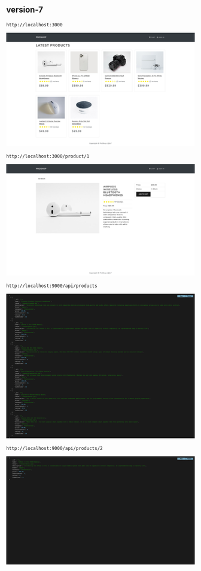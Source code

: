 ## version-7

`http://localhost:3000`

![prjectscreenshoot!](frontend/public/project_screenshoot/version-7_image1_home_page.png)

`http://localhost:3000/product/1`

![prjectscreenshoot!](frontend/public/project_screenshoot/version-7_image2_home_page.png)

`http://localhost:9000/api/products`

![prjectscreenshoot!](backend/data/project_screenshoot/version-7_image1_json_of_all_products.png)

`http://localhost:9000/api/products/2`

![prjectscreenshoot!](backend/data/project_screenshoot/version-7_image2_json_of_single_product.png)
